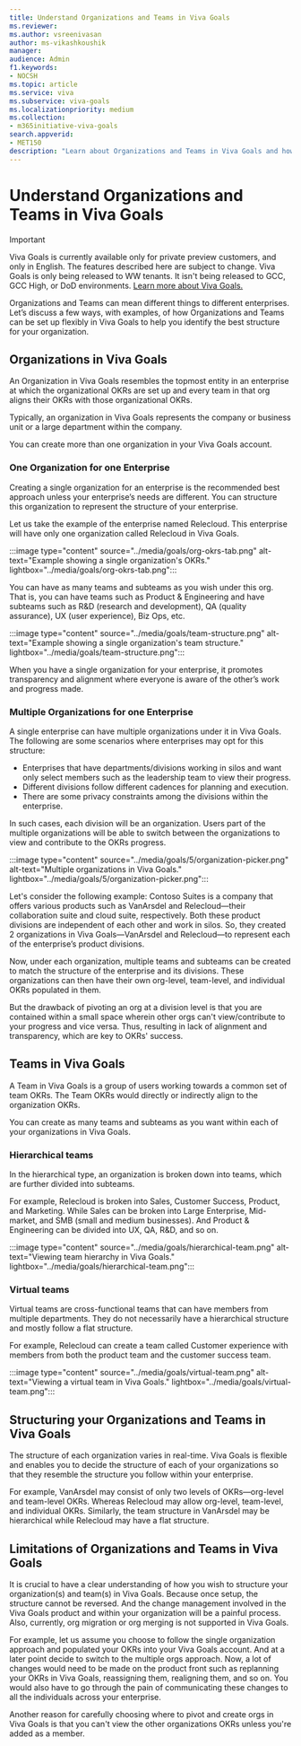 ```yaml
---
title: Understand Organizations and Teams in Viva Goals
ms.reviewer: 
ms.author: vsreenivasan
author: ms-vikashkoushik
manager: 
audience: Admin
f1.keywords:
- NOCSH
ms.topic: article
ms.service: viva
ms.subservice: viva-goals
ms.localizationpriority: medium
ms.collection:  
- m365initiative-viva-goals  
search.appverid:
- MET150
description: "Learn about Organizations and Teams in Viva Goals and how to structure them. "
---
```


# Understand Organizations and Teams in Viva Goals 

> [!IMPORTANT]
> Viva Goals is currently available only for private preview customers, and only in English. The features described here are subject to change. Viva Goals is only being released to WW tenants. It isn't being released to GCC, GCC High, or DoD environments. [Learn more about Viva Goals.](https://go.microsoft.com/fwlink/?linkid=2189933)

Organizations and Teams can mean different things to different enterprises. Let’s discuss a few ways, with examples, of how Organizations and Teams can be set up flexibly in Viva Goals to help you identify the best structure for your organization. 

## Organizations in Viva Goals 

An Organization in Viva Goals resembles the topmost entity in an enterprise at which the organizational OKRs are set up and every team in that org aligns their OKRs with those organizational OKRs.  

Typically, an organization in Viva Goals represents the company or business unit or a large department within the company.  

You can create more than one organization in your Viva Goals account. 

### One Organization for one Enterprise 

Creating a single organization for an enterprise is the recommended best approach unless your enterprise’s needs are different. You can structure this organization to represent the structure of your enterprise. 

Let us take the example of the enterprise named Relecloud. This enterprise will have only one organization called Relecloud in Viva Goals.  

:::image type="content" source="../media/goals/org-okrs-tab.png" alt-text="Example showing a single organization's OKRs." lightbox="../media/goals/org-okrs-tab.png":::

You can have as many teams and subteams as you wish under this org. That is, you can have teams such as Product & Engineering and have subteams such as R&D (research and development), QA (quality assurance), UX (user experience), Biz Ops, etc. 

:::image type="content" source="../media/goals/team-structure.png" alt-text="Example showing a single organization's team structure." lightbox="../media/goals/team-structure.png":::

When you have a single organization for your enterprise, it promotes transparency and alignment where everyone is aware of the other’s work and progress made. 

### Multiple Organizations for one Enterprise 

A single enterprise can have multiple organizations under it in Viva Goals. The following are some scenarios where enterprises may opt for this structure: 

  - Enterprises that have departments/divisions working in silos and want only select members such as the leadership team to view their progress.
  - Different divisions follow different cadences for planning and execution.  
  - There are some privacy constraints among the divisions within the enterprise.

In such cases, each division will be an organization. Users part of the multiple organizations will be able to switch between the organizations to view and contribute to the OKRs progress. 

:::image type="content" source="../media/goals/5/organization-picker.png" alt-text="Multiple organizations in Viva Goals." lightbox="../media/goals/5/organization-picker.png":::

Let's consider the following example: Contoso Suites is a company that offers various products such as VanArsdel and Relecloud—their collaboration suite and cloud suite, respectively. Both these product divisions are independent of each other and work in silos. So, they created 2 organizations in Viva Goals—VanArsdel and Relecloud—to represent each of the enterprise’s product divisions.  

Now, under each organization, multiple teams and subteams can be created to match the structure of the enterprise and its divisions. These organizations can then have their own org-level, team-level, and individual OKRs populated in them. 

But the drawback of pivoting an org at a division level is that you are contained within a small space wherein other orgs can't view/contribute to your progress and vice versa. Thus, resulting in lack of alignment and transparency, which are key to OKRs' success. 

## Teams in Viva Goals 

A Team in Viva Goals is a group of users working towards a common set of team OKRs. The Team OKRs would directly or indirectly align to the organization OKRs.  

You can create as many teams and subteams as you want within each of your organizations in Viva Goals. 

### Hierarchical teams 

In the hierarchical type, an organization is broken down into teams, which are further divided into subteams.  

For example, Relecloud is broken into Sales, Customer Success, Product, and Marketing. While Sales can be broken into Large Enterprise, Mid-market, and SMB (small and medium businesses). And Product & Engineering can be divided into UX, QA, R&D, and so on. 

:::image type="content" source="../media/goals/hierarchical-team.png" alt-text="Viewing team hierarchy in Viva Goals." lightbox="../media/goals/hierarchical-team.png":::

### Virtual teams 

Virtual teams are cross-functional teams that can have members from multiple departments. They do not necessarily have a hierarchical structure and mostly follow a flat structure. 

For example, Relecloud can create a team called Customer experience with members from both the product team and the customer success team. 

:::image type="content" source="../media/goals/virtual-team.png" alt-text="Viewing a virtual team in Viva Goals." lightbox="../media/goals/virtual-team.png":::

## Structuring your Organizations and Teams in Viva Goals 

The structure of each organization varies in real-time. Viva Goals is flexible and enables you to decide the structure of each of your organizations so that they resemble the structure you follow within your enterprise. 

For example, VanArsdel may consist of only two levels of OKRs—org-level and team-level OKRs. Whereas Relecloud may allow org-level, team-level, and individual OKRs. Similarly, the team structure in VanArsdel may be hierarchical while Relecloud may have a flat structure.  

## Limitations of Organizations and Teams in Viva Goals 

It is crucial to have a clear understanding of how you wish to structure your organization(s) and team(s) in Viva Goals. Because once setup, the structure cannot be reversed. And the change management involved in the Viva Goals product and within your organization will be a painful process. Also, currently, org migration or org merging is not supported in Viva Goals. 

For example, let us assume you choose to follow the single organization approach and populated your OKRs into your Viva Goals account. And at a later point decide to switch to the multiple orgs approach. Now, a lot of changes would need to be made on the product front such as replanning your OKRs in Viva Goals, reassigning them, realigning them, and so on. You would also have to go through the pain of communicating these changes to all the individuals across your enterprise.  

Another reason for carefully choosing where to pivot and create orgs in Viva Goals is that you can't view the other organizations OKRs unless you're added as a member. 

